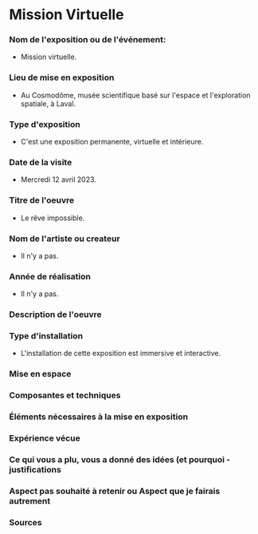 # Mission Virtuelle

### Nom de l'exposition ou de l'événement:

- Mission virtuelle.

### Lieu de mise en exposition

- Au Cosmodôme, musée scientifique basé sur l'espace et l'exploration spatiale, à Laval.

### Type d'exposition 

- C'est une exposition permanente, virtuelle et intérieure. 

### Date de la visite

- Mercredi 12 avril 2023.

### Titre de l'oeuvre

- Le rêve impossible. 

### Nom de l'artiste ou createur

- Il n'y a pas. 

### Année de réalisation

- Il n'y a pas.

### Description de l'oeuvre

### Type d'installation

- L'installation de cette exposition est immersive et interactive. 

### Mise en espace

### Composantes et techniques

### Éléments nécessaires à la mise en exposition

### Expérience vécue

### Ce qui vous a plu, vous a donné des idées (et pourquoi - justifications

### Aspect pas souhaité à retenir ou Aspect que je fairais autrement

### Sources
